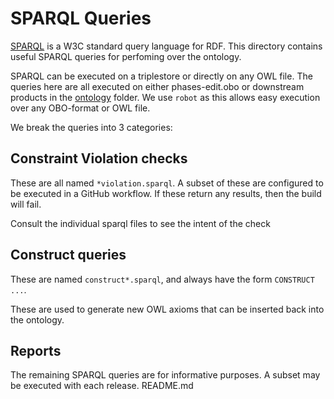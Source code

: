 # SPARQL Queries

[SPARQL](https://www.w3.org/TR/rdf-sparql-query/) is a W3C standard
query language for RDF. This directory contains useful SPARQL queries
for perfoming over the ontology.

SPARQL can be executed on a triplestore or directly on any OWL
file. The queries here are all executed on either phases-edit.obo or
downstream products in the [ontology](../ontology/) folder. We use
`robot` as this allows easy execution over any OBO-format or OWL file.

We break the queries into 3 categories:

## Constraint Violation checks

These are all named `*violation.sparql`. A subset of these are
configured to be executed in a GitHub workflow. If these return any results,
then the build will fail.

Consult the individual sparql files to see the intent of the check

## Construct queries

These are named `construct*.sparql`, and always have the form `CONSTRUCT ...`.

These are used to generate new OWL axioms that can be inserted back
into the ontology.

## Reports

The remaining SPARQL queries are for informative purposes. A subset
may be executed with each release.
README.md
